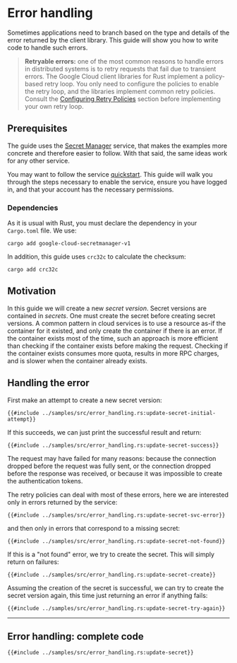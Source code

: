 <!-- 
Copyright 2025 Google LLC

Licensed under the Apache License, Version 2.0 (the "License");
you may not use this file except in compliance with the License.
You may obtain a copy of the License at

    https://www.apache.org/licenses/LICENSE-2.0

Unless required by applicable law or agreed to in writing, software
distributed under the License is distributed on an "AS IS" BASIS,
WITHOUT WARRANTIES OR CONDITIONS OF ANY KIND, either express or implied.
See the License for the specific language governing permissions and
limitations under the License.
-->

# Error handling

Sometimes applications need to branch based on the type and details of the error
returned by the client library. This guide will show you how to write code to
handle such errors.

> **Retryable errors:** one of the most common reasons to handle errors in
> distributed systems is to retry requests that fail due to transient errors.
> The Google Cloud client libraries for Rust implement a policy-based retry
> loop. You only need to configure the policies to enable the retry loop, and
> the libraries implement common retry policies. Consult the
> [Configuring Retry Policies] section before implementing your own retry loop.

## Prerequisites

The guide uses the [Secret Manager] service, that makes the examples more
concrete and therefore easier to follow. With that said, the same ideas work for
any other service.

You may want to follow the service [quickstart]. This guide will walk you
through the steps necessary to enable the service, ensure you have logged in,
and that your account has the necessary permissions.

### Dependencies

As it is usual with Rust, you must declare the dependency in your `Cargo.toml`
file. We use:

```shell
cargo add google-cloud-secretmanager-v1
```

In addition, this guide uses `crc32c` to calculate the checksum:

```shell
cargo add crc32c
```

## Motivation

In this guide we will create a new *secret version*. Secret versions are
contained in *secrets*. One must create the secret before creating secret
versions. A common pattern in cloud services is to use a resource as-if the
container for it existed, and only create the container if there is an error. If
the container exists most of the time, such an approach is more efficient than
checking if the container exists before making the request. Checking if the
container exists consumes more quota, results in more RPC charges, and is slower
when the container already exists.

## Handling the error

First make an attempt to create a new secret version:

```rust,ignore
{{#include ../samples/src/error_handling.rs:update-secret-initial-attempt}}
```

If this succeeds, we can just print the successful result and return:

```rust,ignore
{{#include ../samples/src/error_handling.rs:update-secret-success}}
```

The request may have failed for many reasons: because the connection dropped
before the request was fully sent, or the connection dropped before the response
was received, or because it was impossible to create the authentication tokens.

The retry policies can deal with most of these errors, here we are interested
only in errors returned by the service:

```rust,ignore
{{#include ../samples/src/error_handling.rs:update-secret-svc-error}}
```

and then only in errors that correspond to a missing secret:

```rust,ignore
{{#include ../samples/src/error_handling.rs:update-secret-not-found}}
```

If this is a "not found" error, we try to create the secret. This will simply
return on failures:

```rust,ignore
{{#include ../samples/src/error_handling.rs:update-secret-create}}
```

Assuming the creation of the secret is successful, we can try to create the
secret version again, this time just returning an error if anything fails:

```rust,ignore
{{#include ../samples/src/error_handling.rs:update-secret-try-again}}
```

______________________________________________________________________

## Error handling: complete code

```rust,ignore
{{#include ../samples/src/error_handling.rs:update-secret}}
```

[configuring retry policies]: /configuring_retry_policies.md
[quickstart]: https://cloud.google.com/secret-manager/docs/quickstart
[secret manager]: https://cloud.google.com/secret-manager
